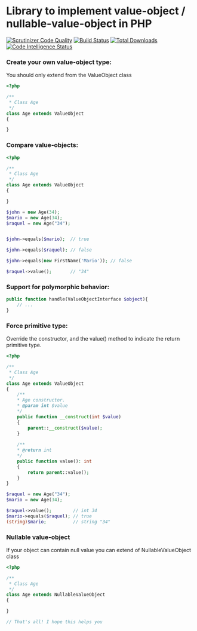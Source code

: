# Library to implement value-object / nullable-value-object in PHP

[![Scrutinizer Code Quality](https://scrutinizer-ci.com/g/teodoroleckie/value-object/badges/quality-score.png?b=main)](https://scrutinizer-ci.com/g/teodoroleckie/value-object/?branch=main)
[![Build Status](https://scrutinizer-ci.com/g/teodoroleckie/value-object/badges/build.png?b=main)](https://scrutinizer-ci.com/g/teodoroleckie/value-object/build-status/main)
[![Total Downloads](https://img.shields.io/packagist/dt/tleckie/value-object.svg?style=flat-square)](https://packagist.org/packages/tleckie/value-object)
[![Code Intelligence Status](https://scrutinizer-ci.com/g/teodoroleckie/value-object/badges/code-intelligence.svg?b=main)](https://scrutinizer-ci.com/code-intelligence)


### Create your own value-object type:
You should only extend from the ValueObject class
```php
<?php

/**
 * Class Age
 */
class Age extends ValueObject
{

}
```

### Compare value-objects:
```php
<?php

/**
 * Class Age
 */
class Age extends ValueObject
{

}

$john = new Age(34);
$mario = new Age(34);
$raquel = new Age("34");


$john->equals($mario);  // true

$john->equals($raquel); // false

$john->equals(new FirstName('Mario')); // false

$raquel->value();       // "34"
```


### Support for polymorphic behavior:
```php
public function handle(ValueObjectInterface $object){
    // ...
}

```

### Force primitive type:
Override the constructor, and the value() method to indicate the return primitive type.
```php
<?php

/**
 * Class Age
 */
class Age extends ValueObject
{
    /**
    * Age constructor.
    * @param int $value
    */
    public function __construct(int $value)
    {
        parent::__construct($value);
    }
    
    /**
    * @return int
    */
    public function value(): int
    {
        return parent::value();
    }
}

$raquel = new Age("34");
$mario = new Age(34);

$raquel->value();        // int 34
$mario->equals($raquel); // true
(string)$mario;          // string "34"

```

### Nullable value-object
If your object can contain null value you can extend of NullableValueObject class

```php
<?php

/**
 * Class Age
 */
class Age extends NullableValueObject
{

}

// That's all! I hope this helps you

```

